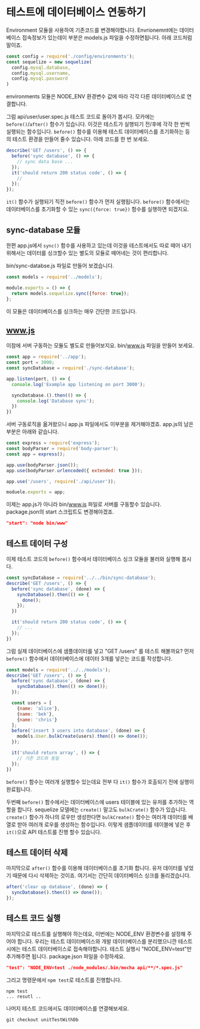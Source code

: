 테스트에 데이터베이스 연동하기
======================

Environment 모듈을 사용하여 기존코드를 변경해야합니다. Envrionemnt에는 데이터베이스 접속정보가 있는데이 부분은 models.js 파일을 수정하면됩니다. 아래 코드처럼 말이죠.

```javascript
const config = require('./config/environments');
const sequelize = new sequelize(
  config.mysql.database,
  config.mysql.username,
  config.mysql.password
)
```

environments 모듈은 NODE_ENV 환경변수 값에 따라 각각 다른 데이터베이스로 연결합니다.

그럼 api/user/user.spec.js 테스트 코드로 돌아가 봅시다. 모카에는 `before()`/`after()` 함수가 있습니다. 이것은 테스트가 실행되기 전/후에 각각 한 번씩 실행되는 함수입니다. `before()` 함수를 이용해 테스트 데이터베이스를 초기화하는 등의 테스트 환경을 만들어 줄수 있습니다. 아래 코드를 한 번 보세요.

```javascript
describe('GET /users', () => {
  before('sync database', () => {
    // sync data base ...
  });
  it('should return 200 status code', () => {
    //
  });
});
```

`it()` 함수가 실행되기 직전 `before()` 함수가 먼저 실행됩니다. `before()` 함수에서는 데이터베이스를 초기화할 수 있는 `sync({force: true})` 함수를 실행하면 되겠지요.


## sync-database 모듈

한편 app.js에서 `sync()` 함수를 사용하고 있는데 이것을 테스트에서도 따로 떼어 내기 위해서는 데이터를 싱크할수 있는 별도의 모듈로 떼어네는 것이 편리합니다.

bin/sync-databse.js 파일로 만들어 보겠습니다.

```javascript
const models = require('../models');

module.exports = () => {
  return models.sequelize.sync({force: true});
};
```

이 모듈은 데이터베이스를 싱크하는 매우 간단한 코드입니다.


## www.js

이참에 서버 구동하는 모듈도 별도로 만들어보지요. bin/www.js 파일을 만들어 보세요.

```javascript
const app = require('../app');
const port = 3000;
const syncDatabase = require('./sync-database');

app.listen(port, () => {
  console.log('Example app listening on port 3000');

  syncDatabase.().then(() => {
    console.log('Database sync');
  })
})
```

서버 구동로직을 옮겨왔으니 app.js 파일에서도 이부분을 제거해야겠죠. app.js의 남은 부분은 아래와 같습니다.

```javascript
const express = require('express');
const bodyParser = require('body-parser');
const app = express();

app.use(bodyParser.json());
app.use(bodyParser.urlencoded({ extended: true }));

app.use('/users', require('./api/user'));

moduele.exports = app;
```

이제는 app.js가 아니라 bin/www.js 파일로 서버를 구동할수 있습니다. package.json의 start 스크립트도 변경해야겠죠.

```json
"start": "node bin/www"
```


## 테스트 데이터 구성

이제 테스트 코드의  `before()` 함수에서 데이터베이스 싱크 모듈을 불러와 실행해 봅시다.

```javascript
const syncDatabase = require('../../bin/sync-database');
describe('GET /users', () => {
  before('sync database', (done) => {
    syncDatabase().then(() => {
      done();
    });
  })

  it('should return 200 status code', () => {
    // ...
  });
})
```

그럼 실제 데이터베이스에 샘플데이터를 넣고 "GET /users" 를 테스트 해볼까요? 먼저 `before()` 함수에서 데이터베이스에 데이터 3개를 넣은는 코드를 작성합니다.

```javascript
const models = require('../../models');
describe('GET /users', () => {
  before('sync database', (done) => {
    syncDatabase().then(() => done());
  });

  const users = [
    {name: 'alice'},
    {name: 'bek'},
    {name: 'chris'}
  ];
  before('insert 3 users into database', (done) => {
    models.User.bulkCreate(users).then(() => done());
  });

  it('should return array', () => {
    // 기존 코드와 동일
  });
})
```

`before()` 함수는 여러개 실행할수 있는데요 전부 다 `it()` 함수가 호출되기 전에 실행이 완료됩니다.

두번째 `before()` 함수에서는 데이터베이스에 users 테이블에 있는 유저를 추가하는 역할을 합니다. sequelize 모델에는 `create()` 말고도 `bulkCrate()` 함수가 있습니다. `create()` 함수가 하나의 로우만 생성한다면 `bulkCreate()` 함수는 여러개 데이터를 배열로 받아 여러개 로우를 생성하는 함수입니다. 이렇게 샘플데이터를 테이블에 넣은 후 `it()`으로 API 테스트를 진행 할수 있습니다.


## 테스트 데이터 삭제

마지막으로 `after()` 함수를 이용해 데이터베이스를 초기화 합니다. 유저 데이터를 넣었기 때문에 다시 삭제하는 것이죠. 여기서는 간단히 데이터베이스 싱크를 돌리겠습니다.

```javascript
after('clear up database', (done) => {
  syncDatabase().then(() => done());
});
```


## 테스트 코드 실행

마지막으로 테스트를 실행해야 하는데요, 이번에는 NODE_ENV 환경변수를 설정해 주어야 합니다. 우리는 테스트 데이터베이스와 개발 데이터베이스를 분리했으니깐 테스트시에는 테스트 데이터베이스로 접속해야합니다. 테스트 실행시 "NODE_ENV=test"만 추가해주면 됩니다. package.json 파일을 수정하세요.

```json
"test": "NODE_ENV=test ./node_modules/.bin/mocha api/**/*.spec.js"
```

그리고 명령문에서 `npm test`로 테스트를 진행합니다.

```
npm test
... resutl ..
```

나머지 테스트 코드에서도 데이터베이스를 연결해보세요.

```
git checkout unitTestWithDb
```
